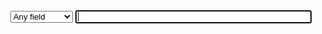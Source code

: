 <div class="info" id="agent-notchrome" style="display:none">
<p>This page has been been verified to be functional only on Firefox >=38
and Chrome/Chromium >= 48 with experimental JS script features
('harmony') enabled. It may work for you or not.</p></div>
<div class="info" id="agent-palemoon" style="display:none">
<p>It looks like you are using the PaleMoon browser – please be
informed that this page will not (yet) run on that browser's JavaScript
engine for its lack of ECMAScript 6 features.</p></div>

<form action="/repoidx.html" method="get" style="text-align:center">
<select id="filter-key" title="Select the package property to filter by" name="k" style="width:20%;display:inline;">
<option value="any">Any field</option>
<option value="description-title">Title, Descr</option>
<option value="maintainer">Maintainer</option>
<option value="section">Section</option>
<option value="depends">Depends</option>
<option value="suggests">Suggests</option>
<option value="recommends">Recommneds</option>
<option value="version">Version</option>
</select>
<input id="filter-value" style="width:75%;display:inline;" type="text" autofocus="true" name="v" minlength="1">
</form>

<div id="bl-repo-index-toc"></div>
<div id="bl-repo-index"></div>
<div style="margin-bottom:20px"></div>
